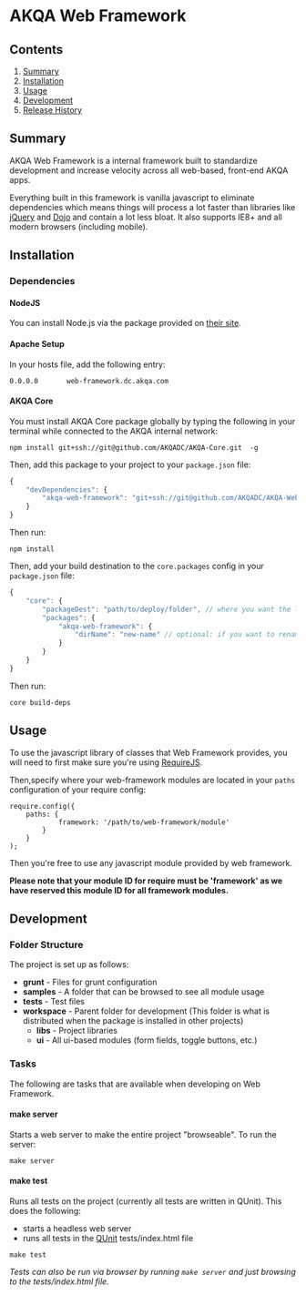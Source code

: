 # AKQA Web Framework

## Contents

1. [Summary](#summary)
1. [Installation](#installation)
1. [Usage](#usage)
1. [Development](#development)
1. [Release History](#release-history)

<a name="summary"></a>
## Summary
AKQA Web Framework is a internal framework built to standardize development and increase velocity across all web-based, front-end AKQA apps.

Everything built in this framework is vanilla javascript to eliminate dependencies which means things will process a lot faster than libraries like [jQuery](http://jquery.com/) and [Dojo](http://dojotoolkit.org/) and contain a lot less bloat. It also supports IE8+ and all modern browsers (including mobile).

<a name="installation"></a>

## Installation

### Dependencies

#### NodeJS

You can install Node.js via the package provided on [their site](http://www.nodejs.org).

#### Apache Setup

In your hosts file, add the following entry:

```
0.0.0.0       web-framework.dc.akqa.com
```

#### AKQA Core

You must install AKQA Core package globally by typing the following in your terminal while connected to the AKQA internal network:

```
npm install git+ssh://git@github.com/AKQADC/AKQA-Core.git  -g
```

Then, add this package to your project to your `package.json` file:

```javascript
{
    "devDependencies": {
        "akqa-web-framework": "git+ssh://git@github.com/AKQADC/AKQA-Web-Framework.git#[VERSION]" // the [VERSION] of the package to use
    }
}
```

Then run:

```
npm install
```

Then, add your build destination to the `core.packages` config in your `package.json` file:

```javascript
{
    "core": {
        "packageDest": "path/to/deploy/folder", // where you want the library files injected to be available to your build
        "packages": {
            "akqa-web-framework": {
                "dirName": "new-name" // optional: if you want to rename the folder of the core module
            }
        }
    }
}
```

Then run:

```
core build-deps
```

<a name="usage"></a>
## Usage

To use the javascript library of classes that Web Framework provides, you will need to first make sure you're using [RequireJS](http://requirejs.org/).

Then,specify where your web-framework modules are located in your `paths` configuration of your require config:

```
require.config({
    paths: {
            framework: '/path/to/web-framework/module'
        }
    }
);
```

Then you're free to use any javascript module provided by web framework.

__Please note that your module ID for require must be 'framework' as we have reserved this module ID for all framework modules.__

<a name="development"></a>
## Development

### Folder Structure

The project is set up as follows:

* **grunt** - Files for grunt configuration
* **samples** - A folder that can be browsed to see all module usage
* **tests** - Test files
* **workspace** - Parent folder for development (This folder is what is distributed when the package is installed in other projects)
    * **libs** - Project libraries
    * **ui** - All ui-based modules (form fields, toggle buttons, etc.)

### Tasks

The following are tasks that are available when developing on Web Framework.

#### make server

Starts a web server to make the entire project "browseable".  To run the server:

```
make server
```

#### make test

Runs all tests on the project (currently all tests are written in QUnit).  This does the following:
* starts a headless web server
* runs all tests in the [QUnit](http://qunitjs.com) tests/index.html file

```
make test
```

_Tests can also be run via browser by running `make server` and just browsing to the tests/index.html file._


